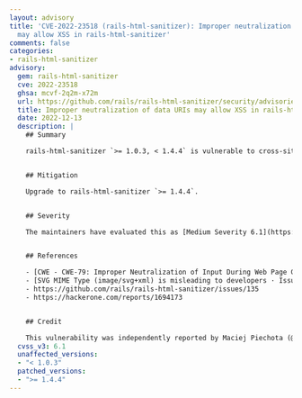 ```yaml
---
layout: advisory
title: 'CVE-2022-23518 (rails-html-sanitizer): Improper neutralization of data URIs
  may allow XSS in rails-html-sanitizer'
comments: false
categories:
- rails-html-sanitizer
advisory:
  gem: rails-html-sanitizer
  cve: 2022-23518
  ghsa: mcvf-2q2m-x72m
  url: https://github.com/rails/rails-html-sanitizer/security/advisories/GHSA-mcvf-2q2m-x72m
  title: Improper neutralization of data URIs may allow XSS in rails-html-sanitizer
  date: 2022-12-13
  description: |
    ## Summary

    rails-html-sanitizer `>= 1.0.3, < 1.4.4` is vulnerable to cross-site scripting via data URIs when used in combination with Loofah `>= 2.1.0`.


    ## Mitigation

    Upgrade to rails-html-sanitizer `>= 1.4.4`.


    ## Severity

    The maintainers have evaluated this as [Medium Severity 6.1](https://www.first.org/cvss/calculator/3.0#CVSS:3.0/AV:N/AC:L/PR:N/UI:R/S:C/C:L/I:L/A:N).


    ## References

    - [CWE - CWE-79: Improper Neutralization of Input During Web Page Generation ('Cross-site Scripting') (4.9)](https://cwe.mitre.org/data/definitions/79.html)
    - [SVG MIME Type (image/svg+xml) is misleading to developers · Issue #266 · w3c/svgwg](https://github.com/w3c/svgwg/issues/266)
    - https://github.com/rails/rails-html-sanitizer/issues/135
    - https://hackerone.com/reports/1694173


    ## Credit

    This vulnerability was independently reported by Maciej Piechota (@haqpl) and Mrinmoy Das (@goromlagche).
  cvss_v3: 6.1
  unaffected_versions:
  - "< 1.0.3"
  patched_versions:
  - ">= 1.4.4"
---
```

